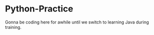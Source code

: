 # Python-Practice
Gonna be coding here for awhile until we switch to learning Java during training.
